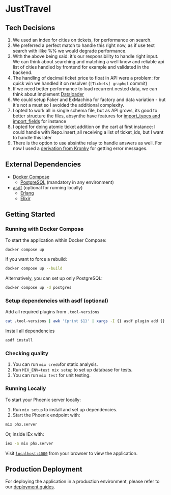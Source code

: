 # JustTravel

## Tech Decisions

1. We used an index for cities on tickets, for performance on search.
2. We preferred a perfect match to handle this right now, as if use text search with ilike %% we would degrade performance.
3. With the above being said: it's our responsibility to handle right input. We can think about searching and matching a well know and reliable api list of cities handled by frontend for example and validated in the backend.
4. The handling of decimal ticket price to float in API were a problem: for quick win we handled it on resolver (`[Tickets] graphql` commit)
5. If we need better performance to load recurrent nested data, we can think about implement [Dataloader](https://hexdocs.pm/absinthe/dataloader.html)
6. We could setup Faker and ExMachina for factory and data variation - but it's not a must so I avoided the additional complexity.
7. I opted to work all in single schema file, but as API grows, its good to better structure the files, absynthe have features for [import_types and import_fields](https://hexdocs.pm/absinthe/importing-types.html#example) for instance
8. I opted for doing atomic ticket addition on the cart at first instance: I could handle with Repo.insert_all receiving a list of ticket_ids, but I want to handle this later
9. There is the option to use absinthe relay to handle answers as well. For now I used a [derivation from Kronky](https://hexdocs.pm/absinthe_error_payload) for getting error messages.


## External Dependencies

- [Docker Compose](https://docs.docker.com/compose/)
  - [PostgreSQL](https://www.postgresql.org/) (mandatory in any environment)
- [asdf](https://asdf-vm.com/) (optional for running locally)
  - [Erlang](https://www.erlang.org/)
  - [Elixir](https://elixir-lang.org/)

## Getting Started

### Running with Docker Compose

To start the application within Docker Compose:

```bash
docker compose up
```

If you want to force a rebuild:

```bash
docker compose up --build
```

Alternatively, you can set up only PostgreSQL:

```bash
docker compose up -d postgres
```

### Setup dependencies with asdf (optional)

Add all required plugins from `.tool-versions`

```bash
cat .tool-versions | awk '{print $1}' | xargs -I {} asdf plugin add {}
```

Install all dependencies

```bash
asdf install
```

### Checking quality

1. You can run `mix credo`for static analysis.
2. Run `MIX_ENV=test mix setup` to set up database for tests.
3. You can run `mix test` for unit testing.

### Running Locally

To start your Phoenix server locally:

1. Run `mix setup` to install and set up dependencies.
2. Start the Phoenix endpoint with:

```bash
mix phx.server
```

Or, inside IEx with:

```bash
iex -S mix phx.server
```

Visit [`localhost:4000`](http://localhost:4000) from your browser to view the application.

## Production Deployment

For deploying the application in a production environment, please refer to our [deployment guides](https://hexdocs.pm/phoenix/deployment.html).
